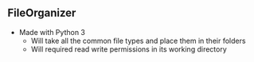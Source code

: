 ## FileOrganizer

- Made with Python 3
  - Will take all the common file types and place them in their folders
  - Will required read write permissions in its working directory
